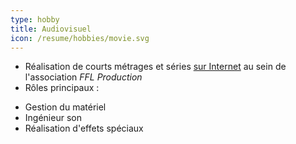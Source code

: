 ```yaml
---
type: hobby
title: Audiovisuel
icon: /resume/hobbies/movie.svg
---
```

* Réalisation de courts métrages et séries [sur Internet](http://www.fflproduction.fr) au sein de l'association _FFL Production_
* Rôles principaux :
 + Gestion du matériel
 + Ingénieur son
 + Réalisation d'effets spéciaux
